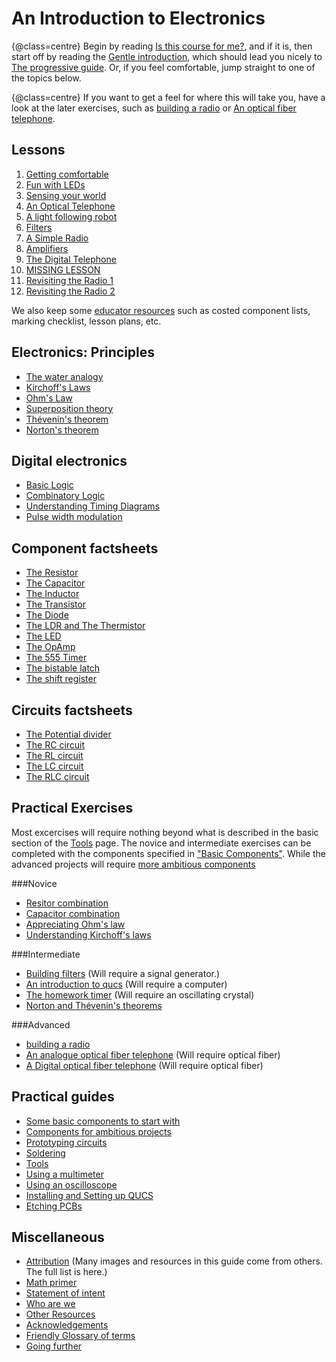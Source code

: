 An Introduction to Electronics
==============================
{@class=centre}
Begin by reading [Is this course for me?](target_audience.html), and if it is, then start off by reading the [Gentle introduction](gentle.html), which should lead you nicely to [The progressive guide](progressive_guide.html). Or, if you feel comfortable, jump straight to one of the topics below.

{@class=centre}
If you want to get a feel for where this will take you, have a look at the later exercises, such as [building a radio](building_a_radio.html) or [An optical fiber telephone](fiber_telephone.html).

Lessons
-------

1. [Getting comfortable](lesson1.html)
2. [Fun with LEDs](lesson2.html)
3. [Sensing your world](lesson3.html)
4. [An Optical Telephone](lesson4.html)
5. [A light following robot](lesson5.html)
6. [Filters](lesson6.html)
7. [A Simple Radio](lesson7.html)
8. [Amplifiers](lesson8.html)
9. [The Digital Telephone](lesson9.html)
10. [MISSING LESSON](lesson10.html)
11. [Revisiting the Radio 1](lesson11.html)
12. [Revisiting the Radio 2](lesson12.html)

We also keep some [educator resources](educator_lessons.html) such as costed component lists, marking checklist, lesson plans, etc.

Electronics: Principles
-----------------------

 + [The water analogy](water_analogy.html)
 + [Kirchoff's Laws](kirchoffs_law.html)
 + [Ohm's Law](ohm.html)
 + [Superposition theory](super.html)
 + [Th&eacute;venin's theorem](thevenin_theorem.html)
 + [Norton's theorem](norton_theorem.html)

Digital electronics
-------------------

 + [Basic Logic](basic_logic.html)
 + [Combinatory Logic](combinatory_logic.html)
 + [Understanding Timing Diagrams](timing_diagrams.html)
 + [Pulse width modulation](pwm.html)

Component factsheets
--------------------

 + [The Resistor](resistor.html)
 + [The Capacitor](capacitor.html)
 + [The Inductor](inductor.html)
 + [The Transistor](transistor.html)
 + [The Diode](diode.html)
 + [The LDR and The Thermistor](ldr_thermistor.html)
 + [The LED](led.html)
 + [The OpAmp](opamp.html)
 + [The 555 Timer](555.html)
 + [The bistable latch](bistable_latch.html)
 + [The shift register](shift_register.html)


Circuits factsheets
-------------------

 + [The Potential divider](potential_divider.html)
 + [The RC circuit](rc.html)
 + [The RL circuit](rl.html)
 + [The LC circuit](lc.html)
 + [The RLC circuit](rlc.html)

Practical Exercises
-------------------
Most excercises will require nothing beyond what is described in the basic section of the [Tools](tools.html) page. The novice and intermediate exercises can be completed with the components specified in ["Basic Components"](components_basic.html). While the advanced projects will require [more ambitious components](components_ambitious.html) 

###Novice
 + [Resitor combination](resistor_combination.html)
 + [Capacitor combination](capacitor_combination.html)
 + [Appreciating Ohm's law](ohms_law_ex.html)
 + [Understanding Kirchoff's laws](kirchoff_ex.html)

###Intermediate
 + [Building filters](building_filters.html) (Will require a signal generator.)
 + [An introduction to qucs](qucs_first_setps.html) (Will require a computer)
 + [The homework timer](homework_timer.html) (Will require an oscillating crystal)
 + [Norton and Th&eacute;venin's theorems](norton_thevenin_ex.html)
 
###Advanced
 + [building a radio](building_a_radio.html)
 + [An analogue optical fiber telephone](fiber_telephone.html) (Will require optical fiber)
 + [A Digital optical fiber telephone](digital_telephone.html) (Will require optical fiber)

Practical guides
----------------
 
 + [Some basic components to start with](components_basic.html)
 + [Components for ambitious projects](components_ambitious.html)
 + [Prototyping circuits](proto_circuits.html)
 + [Soldering](soldering.html)
 + [Tools](tools.html)
 + [Using a multimeter](using_multimeter.html)
 + [Using an oscilloscope](using_oscilloscope.html)
 + [Installing and Setting up QUCS](qucs.html)
 + [Etching PCBs](etching_pcb.html)

Miscellaneous
-------------

 + [Attribution](attribution.html) (Many images and resources in this guide come from others. The full list is here.)
 + [Math primer](math_primer.html)
 + [Statement of intent](intent.html)
 + [Who are we](who.html)
 + [Other Resources](resources.html)
 + [Acknowledgements](acknowledgements.html)
 + [Friendly Glossary of terms](glossary.html)
 + [Going further](further.html)
